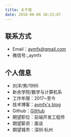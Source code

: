 ```yaml
---
title: 关于我
date: 2018-06-08 10:23:07
---
```


## 联系方式

- Email：aymfx@gmail.com
- 微信号:\_aymfx

## 个人信息

- 刘洋/男/1995
- 新余学院/数学与计算机系
- 工作年限：2017~至今
- 技术博客：[aymfx's blog](https://www.aymfx.cn)
- Github：[GitHub](https://github.com/aymfx)
- 期望职位：前端开发工程师
- 期望薪资：面谈
- 期望城市：深圳·杭州
